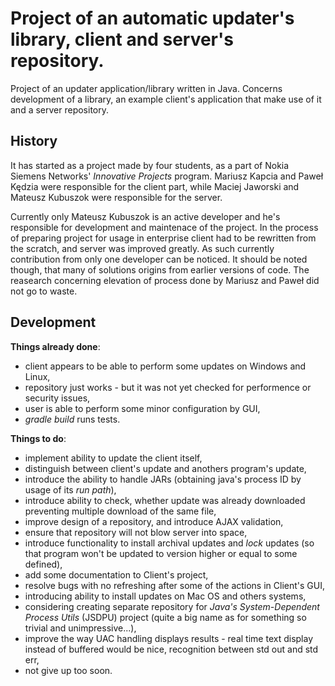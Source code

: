 ﻿Project of an automatic updater's library, client and server's repository.
===========

Project of an updater application/library written in Java. Concerns development
of a library, an example client's application that make use of it and a server
repository.

History
-----------

It has started as a project made by four students, as a part of Nokia Siemens
Networks' *Innovative Projects* program. Mariusz Kapcia and Paweł Kędzia were
responsible for the client part, while Maciej Jaworski and Mateusz Kubuszok
were responsible for the server.

Currently only Mateusz Kubuszok is an active developer and he's responsible for
development and maintenace of the project. In the process of preparing project
for usage in enterprise client had to be rewritten from the scratch, and server
was improved greatly. As such currently contribution from only one
developer can be noticed. It should be noted though, that many of solutions
origins from earlier versions of code. The reasearch concerning elevation of
process done by Mariusz and Paweł did not go to waste.

Development
-----------

**Things already done**:
 * client appears to be able to perform some updates on Windows and Linux,
 * repository just works - but it was not yet checked for performence
 or security issues,
 * user is able to perform some minor configuration by GUI,
 * *gradle build* runs tests.

**Things to do**:
 * implement ability to update the client itself,
 * distinguish between client's update and anothers program's update,
 * introduce the ability to handle JARs (obtaining java's process ID by usage of
 its *run path*),
 * introduce ability to check, whether update was already downloaded preventing
 multiple download of the same file,
 * improve design of a repository, and introduce AJAX validation,
 * ensure that repository will not blow server into space,
 * introduce functionality to install archival updates and *lock* updates (so
 that program won't be updated to version higher or equal to some defined),
 * add some documentation to Client's project,
 * resolve bugs with no refreshing after some of the actions in Client's GUI,
 * introducing ability to install updates on Mac OS and others systems,
 * considering creating separate repository for *Java's System-Dependent
 Process Utils* (JSDPU) project (quite a big name as for something so trivial
 and unimpressive...),
 * improve the way UAC handling displays results - real time text display
 instead of buffered would be nice, recognition between std out and std err,
 * not give up too soon.